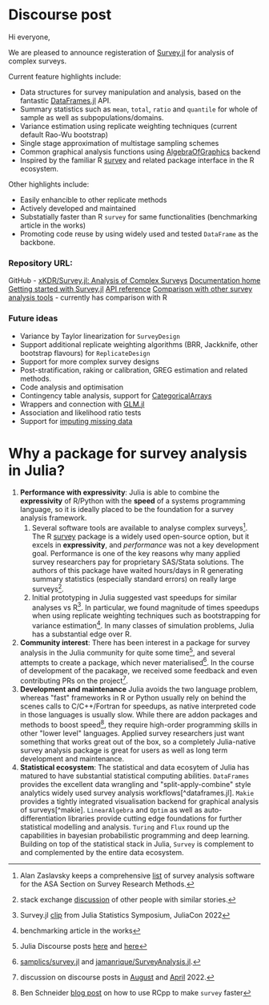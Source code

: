 # Discourse post
Hi everyone,

We are pleased to announce registeration of [Survey.jl](https://github.com/xKDR/Survey.jl) for analysis of complex surveys. 

Current feature highlights include:
- Data structures for survey manipulation and analysis, based on the fantastic [DataFrames.jl](https://dataframes.juliadata.org/stable/) API.
- Summary statistics such as `mean`, `total`, `ratio` and `quantile` for whole of sample as well as subpopulations/domains.
- Variance estimation using replicate weighting techniques (current default Rao-Wu bootstrap)
- Single stage approximation of multistage sampling schemes
- Common graphical analysis functions using [AlgebraOfGraphics](https://github.com/MakieOrg/AlgebraOfGraphics.jl) backend
- Inspired by the familiar R [survey](https://r-survey.r-forge.r-project.org/survey/) and related package interface in the R ecosystem.

Other highlights include:
- Easily enhancible to other replicate methods
- Actively developed and maintained
- Substatially faster than R `survey` for same functionalities (benchmarking article in the works)
- Promoting code reuse by using widely used and tested `DataFrame` as the backbone.

### Repository URL: 
GitHub - [xKDR/Survey.jl: Analysis of Complex Surveys](https://github.com/xKDR/Survey.jl)
[Documentation home](https://xkdr.github.io/Survey.jl/dev/)
[Getting started with Survey.jl](https://xkdr.github.io/Survey.jl/dev/getting_started/)
[API reference](https://xkdr.github.io/Survey.jl/dev/api/)
[Comparison with other survey analysis tools](https://xkdr.github.io/Survey.jl/dev/man/comparisons/) - currently has comparison with R

### Future ideas
- Variance by Taylor linearization for `SurveyDesign`
- Support additional replicate weighting algorithms (BRR, Jackknife, other bootstrap flavours) for `ReplicateDesign`
- Support for more complex survey designs
- Post-stratification, raking or calibration, GREG estimation and related methods.
- Code analysis and optimisation
- Contingency table analysis, support for [CategoricalArrays](https://github.com/JuliaData/CategoricalArrays.jl)
- Wrappers and connection with [GLM.jl](https://github.com/JuliaStats/GLM.jl)
- Association and likelihood ratio tests
- Support for [imputing missing data](https://stat.ethz.ch/CRAN/web/packages/mitools/index.html)

# Why a package for survey analysis in Julia?
1. **Performance with expressivity**: Julia is able to combine the **expressivity** of R/Python with the **speed** of a systems programming language, so it is ideally placed to be the foundation for a survey analysis framework. 
   1. Several software tools are available to analyse complex surveys[^list_packages]. The R [survey](https://r-survey.r-forge.r-project.org/survey/) package is a widely used open-source option, but it excels in **expressivity**, and *performance* was not a key development goal. Performance is one of the key reasons why many applied survey researchers pay for proprietary SAS/Stata solutions. The authors of this package have waited hours/days in R generating summary statistics (especially standard errors) on really large surveys[^stackexchangepost]. 
   2. Initial prototyping in Julia suggested vast speedups for similar analyses vs R[^julicon_clip]. In particular, we found magnitude of times speedups when using replicate weighting techniques such as bootstrapping for variance estimation[^faster]. In many classes of simulation problems, Julia has a substantial edge over R.
2. **Community interest**: There has been interest in a package for survey analysis in the Julia community for quite some time[^2], and several attempts to create a package, which never materialised[^3]. In the course of development of the pacakage, we received some feedback and even contributing PRs on the project[^community].
3. **Development and maintenance** Julia avoids the two language problem, whereas "fast" frameworks in R or Python usually rely on behind the scenes calls to C/C++/Fortran for speedups, as native interpreted code in those languages is usually slow. While there are addon packages and methods to boost speed[^bschneider], they require high-order programming skills in other "lower level" languages. Applied survey researchers just want something that works great out of the box, so a completely Julia-native survey analysis package is great for users as well as long term development and maintenance.
4. **Statistical ecosystem**: The statistical and data ecosytem of Julia has matured to have substantial statistical computing abilities. `DataFrames` provides the excellent data wrangling and "split-apply-combine" style analytics widely used survey analysis workflows[^dataframes.jl]. `Makie` provides a tightly integrated visualisation backend for graphical analysis of surveys[^makie]. `LinearAlgebra` and `Optim` as well as auto-differentiation libraries provide cutting edge foundations for further statistical modelling and analysis. `Turing` and `Flux` round up the capabilities in bayesian probabilistic programming and deep learning. Building on top of the statistical stack in Julia, `Survey` is complement to and complemented by the entire data ecosystem.

[^julicon_clip]: Survey.jl [clip](https://youtu.be/RY7SSfyNl9o) from Julia Statistics Symposium, JuliaCon 2022
[^community]: discussion on discourse posts in [August](https://discourse.julialang.org/t/suggestions-for-the-design-of-survey-jl/86381) and [April](https://discourse.julialang.org/t/pushing-julia-statistics-development/80111) 2022.
[^faster]: benchmarking article in the works
[^stackexchangepost]: stack exchange [discussion](https://stackoverflow.com/questions/35210712/methods-in-r-for-large-complex-survey-data-sets) of other people with similar stories.
[^bschneider]: Ben Schneider [blog post](https://www.practicalsignificance.com/posts/making-the-survey-package-run-100x-faster/) on how to use RCpp to make `survey` faster
[^2]: Julia Discourse posts [here](https://discourse.julialang.org/t/any-package-for-survey-data-analysis/67317) and [here](https://discourse.julialang.org/t/analysis-of-complex-surveys-in-julia/44011) 
[^3]: [samplics/survey.jl](https://github.com/samplics-org/survey.jl) and [jamanrique/SurveyAnalysis.jl](https://github.com/jamanrique/SurveyAnalysis.jl).
[^list_packages]: Alan Zaslavsky keeps a comprehensive [list](https://www.hcp.med.harvard.edu/statistics/survey-soft/) of survey analysis software for the ASA Section on Survey Research Methods.